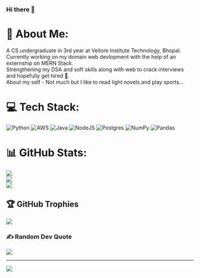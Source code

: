 ### Hi there 👋
# 💫 About Me:
A CS undergraduate in 3rd year at Vellore Institute Technology, Bhopal.<br>Currently working on my domain web devlopment with the help of an externship on MERN Stack.<br>Strengthening my DSA and soft skills along with web to crack interviews and hopefully get hired 🤞.<br>About my self - Not much but I like to read light novels and play sports...


# 💻 Tech Stack:
![Python](https://img.shields.io/badge/python-3670A0?style=for-the-badge&logo=python&logoColor=ffdd54) ![AWS](https://img.shields.io/badge/AWS-%23FF9900.svg?style=for-the-badge&logo=amazon-aws&logoColor=white) ![Java](https://img.shields.io/badge/java-%23ED8B00.svg?style=for-the-badge&logo=java&logoColor=white)  ![NodeJS](https://img.shields.io/badge/node.js-6DA55F?style=for-the-badge&logo=node.js&logoColor=white)  ![Postgres](https://img.shields.io/badge/postgres-%23316192.svg?style=for-the-badge&logo=postgresql&logoColor=white)  ![NumPy](https://img.shields.io/badge/numpy-%23013243.svg?style=for-the-badge&logo=numpy&logoColor=white) ![Pandas](https://img.shields.io/badge/pandas-%23150458.svg?style=for-the-badge&logo=pandas&logoColor=white) 
# 📊 GitHub Stats:
![](https://github-readme-stats.vercel.app/api?username=Git-piyushdas-Hub&theme=dark&hide_border=false&include_all_commits=true&count_private=true)<br/>
![](https://github-readme-streak-stats.herokuapp.com/?user=Git-piyushdas-Hub&theme=dark&hide_border=false)<br/>
![](https://github-readme-stats.vercel.app/api/top-langs/?username=Git-piyushdas-Hub&theme=dark&hide_border=false&include_all_commits=true&count_private=true&layout=compact)

## 🏆 GitHub Trophies
![](https://github-profile-trophy.vercel.app/?username=Git-piyushdas-Hub&theme=radical&no-frame=false&no-bg=true&margin-w=4)

### ✍️ Random Dev Quote
![](https://quotes-github-readme.vercel.app/api?type=horizontal&theme=radical)

---
[![](https://visitcount.itsvg.in/api?id=Git-piyushdas-Hub&icon=0&color=0)](https://visitcount.itsvg.in)

<!-- Proudly created with GPRM ( https://gprm.itsvg.in ) -->
